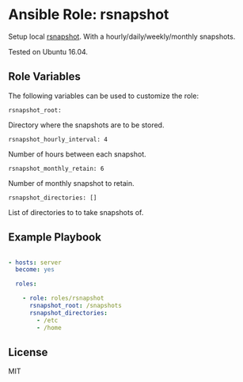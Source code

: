 # Ansible Role: rsnapshot

Setup local [rsnapshot](http://rsnapshot.org/). With a hourly/daily/weekly/monthly snapshots.

Tested on Ubuntu 16.04.

## Role Variables

The following variables can be used to customize the role:

    rsnapshot_root: 

Directory where the snapshots are to be stored.


    rsnapshot_hourly_interval: 4

Number of hours between each snapshot.

    rsnapshot_monthly_retain: 6

Number of monthly snapshot to retain.

    rsnapshot_directories: []

List of directories to to take snapshots of.

## Example Playbook

```yaml

- hosts: server
  become: yes

  roles:

    - role: roles/rsnapshot
      rsnapshot_root: /snapshots
      rsnapshot_directories:
        - /etc
        - /home
```

## License

MIT
